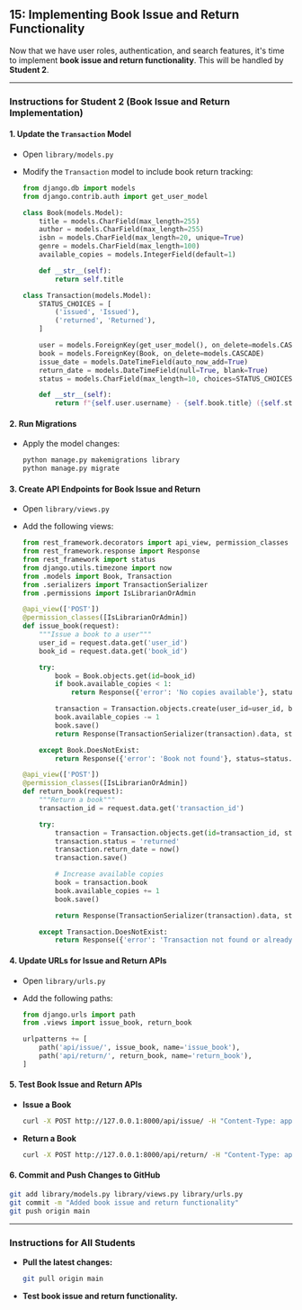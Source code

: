 ## 15: Implementing Book Issue and Return Functionality  

Now that we have user roles, authentication, and search features, it's time to implement **book issue and return functionality**. This will be handled by **Student 2**.

---

### **Instructions for Student 2 (Book Issue and Return Implementation)**  

#### **1. Update the `Transaction` Model**  
- Open `library/models.py`  
- Modify the `Transaction` model to include book return tracking:

  ```python
  from django.db import models
  from django.contrib.auth import get_user_model

  class Book(models.Model):
      title = models.CharField(max_length=255)
      author = models.CharField(max_length=255)
      isbn = models.CharField(max_length=20, unique=True)
      genre = models.CharField(max_length=100)
      available_copies = models.IntegerField(default=1)

      def __str__(self):
          return self.title

  class Transaction(models.Model):
      STATUS_CHOICES = [
          ('issued', 'Issued'),
          ('returned', 'Returned'),
      ]

      user = models.ForeignKey(get_user_model(), on_delete=models.CASCADE)
      book = models.ForeignKey(Book, on_delete=models.CASCADE)
      issue_date = models.DateTimeField(auto_now_add=True)
      return_date = models.DateTimeField(null=True, blank=True)
      status = models.CharField(max_length=10, choices=STATUS_CHOICES, default='issued')

      def __str__(self):
          return f"{self.user.username} - {self.book.title} ({self.status})"
  ```

#### **2. Run Migrations**  
- Apply the model changes:

  ```bash
  python manage.py makemigrations library
  python manage.py migrate
  ```

#### **3. Create API Endpoints for Book Issue and Return**  
- Open `library/views.py`  
- Add the following views:

  ```python
  from rest_framework.decorators import api_view, permission_classes
  from rest_framework.response import Response
  from rest_framework import status
  from django.utils.timezone import now
  from .models import Book, Transaction
  from .serializers import TransactionSerializer
  from .permissions import IsLibrarianOrAdmin

  @api_view(['POST'])
  @permission_classes([IsLibrarianOrAdmin])
  def issue_book(request):
      """Issue a book to a user"""
      user_id = request.data.get('user_id')
      book_id = request.data.get('book_id')

      try:
          book = Book.objects.get(id=book_id)
          if book.available_copies < 1:
              return Response({'error': 'No copies available'}, status=status.HTTP_400_BAD_REQUEST)

          transaction = Transaction.objects.create(user_id=user_id, book=book, status='issued')
          book.available_copies -= 1
          book.save()
          return Response(TransactionSerializer(transaction).data, status=status.HTTP_201_CREATED)

      except Book.DoesNotExist:
          return Response({'error': 'Book not found'}, status=status.HTTP_404_NOT_FOUND)

  @api_view(['POST'])
  @permission_classes([IsLibrarianOrAdmin])
  def return_book(request):
      """Return a book"""
      transaction_id = request.data.get('transaction_id')

      try:
          transaction = Transaction.objects.get(id=transaction_id, status='issued')
          transaction.status = 'returned'
          transaction.return_date = now()
          transaction.save()

          # Increase available copies
          book = transaction.book
          book.available_copies += 1
          book.save()

          return Response(TransactionSerializer(transaction).data, status=status.HTTP_200_OK)

      except Transaction.DoesNotExist:
          return Response({'error': 'Transaction not found or already returned'}, status=status.HTTP_400_BAD_REQUEST)
  ```

#### **4. Update URLs for Issue and Return APIs**  
- Open `library/urls.py`  
- Add the following paths:

  ```python
  from django.urls import path
  from .views import issue_book, return_book

  urlpatterns += [
      path('api/issue/', issue_book, name='issue_book'),
      path('api/return/', return_book, name='return_book'),
  ]
  ```

#### **5. Test Book Issue and Return APIs**  

- **Issue a Book**  
  ```bash
  curl -X POST http://127.0.0.1:8000/api/issue/ -H "Content-Type: application/json" -H "Authorization: Token <LIBRARIAN-TOKEN>" -d '{"user_id": 2, "book_id": 5}'
  ```

- **Return a Book**  
  ```bash
  curl -X POST http://127.0.0.1:8000/api/return/ -H "Content-Type: application/json" -H "Authorization: Token <LIBRARIAN-TOKEN>" -d '{"transaction_id": 1}'
  ```

#### **6. Commit and Push Changes to GitHub**  
  ```bash
  git add library/models.py library/views.py library/urls.py
  git commit -m "Added book issue and return functionality"
  git push origin main
  ```

---

### **Instructions for All Students**  
- **Pull the latest changes:**  
  ```bash
  git pull origin main
  ```
- **Test book issue and return functionality.**
